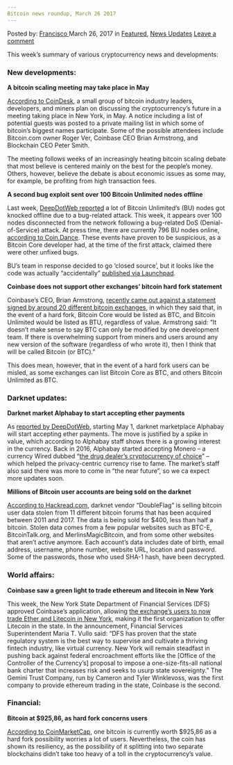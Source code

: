 ```yaml
---
Bitcoin news roundup, March 26 2017
---
```

<article class="post-listing post-18841 post type-post status-publish format-standard has-post-thumbnail hentry category-deepdot-news category-news-updates tag-3676 tag-2528 tag-bitcoin tag-march tag-news tag-roundup">
<div class="post-inner">
<span>Posted by: <a href="https://www.deepdotweb.com/author/francisco/" title="">Francisco </a></span>
<span>March 26, 2017</span>
<span>in <a href="https://www.deepdotweb.com/category/deepdot-news/" rel="category tag">Featured</a>, <a href="https://www.deepdotweb.com/category/news-updates/" rel="category tag">News Updates</a></span>
<span><a href="https://www.deepdotweb.com/2017/03/26/bitcoin-news-roundup-march-26-2017/#respond">Leave a comment</a></span>
</p>
<div class="clear"></div>
<div class="entry">
<p>This week’s summary of various cryptocurrency news and developments:</p>
<h3>New developments:</h3>
<p><strong>A bitcoin scaling meeting may take place in May</strong></p>
<p><a href="http://www.coindesk.com/major-bitcoin-scaling-meeting-take-place-may/">According to CoinDesk</a>, a small group of bitcoin industry leaders, developers, and miners plan on discussing the cryptocurrency’s future in a meeting taking place in New York, in May. A notice including a list of potential guests was posted to a private mailing list in which some of bitcoin’s biggest names participate. Some of the possible attendees include Bitcoin.com owner Roger Ver, Coinbase CEO Brian Armstrong, and Blockchain CEO Peter Smith.</p>
<p>The meeting follows weeks of an increasingly heating bitcoin scaling debate that most believe is centered mainly on the best for the people’s money. Others, however, believe the debate is about economic issues as some may, for example, be profiting from high transaction fees.</p>
<p><strong>A second bug exploit sent over 100 Bitcoin Unlimited nodes offline</strong></p>
<p>Last week, <a href="https://www.deepdotweb.com/2017/03/19/bitcoin-news-roundup-march-19-2017/">DeepDotWeb reported</a> a lot of Bitcoin Unlimited’s (BU) nodes got knocked offline due to a bug-related attack. This week, it appears over 100 nodes disconnected from the network following a bug-related DoS (Denial-of-Service) attack. At press time, there are currently 796 BU nodes online, <a href="https://coin.dance/nodes/unlimited">according to Coin.Dance</a>. These events have proven to be suspicious, as a Bitcoin Core developer had, at the time of the first attack, claimed there were other unfixed bugs.</p>
<p>BU’s team in response decided to go ‘closed source’, but it looks like the code was actually “accidentally” <a href="https://launchpadlibrarian.net/311815049/bitcoinunlimited_1.0.1.1-yakkety_1.0.1.2-yakkety.diff.gz">published via Launchpad</a>.</p>
<p><strong>Coinbase does not support other exchanges’ bitcoin hard fork statement</strong></p>
<p>Coinbase’s CEO, Brian Armstrong, <a href="https://www.reddit.com/r/btc/comments/6060i2/why_coinbase_didnt_sign_the_industry_letter/">recently came out against a statement signed by around 20 different bitcoin exchanges</a>, in which they said that, in the event of a hard fork, Bitcoin Core would be listed as BTC, and Bitcoin Unlimited would be listed as BTU, regardless of value. Armstrong said: “It doesn&#8217;t make sense to say BTC can only be modified by one development team. If there is overwhelming support from miners and users around any new version of the software (regardless of who wrote it), then I think that will be called Bitcoin (or BTC).”</p>
<p>This does mean, however, that in the event of a hard fork users can be misled, as some exchanges can list Bitcoin Core as BTC, and others Bitcoin Unlimited as BTC.</p>
<h3>Darknet updates:</h3>
<p><strong>Darknet market Alphabay to start accepting ether payments</strong></p>
<p>As <a href="https://www.deepdotweb.com/2017/03/22/alphabay-add-ethereum-support-may/">reported by DeepDotWeb</a>, starting May 1, darknet marketplace Alphabay will start accepting ether payments. The move is justified by a spike in value, which according to Alphabay staff shows there is a growing interest in the currency. Back in 2016, Alphabay started accepting Monero &#8211; a currency Wired dubbed “<a href="https://www.wired.com/2017/01/monero-drug-dealers-cryptocurrency-choice-fire/">the drug dealer’s cryptocurrency of choice</a>” – which helped the privacy-centric currency rise to fame. The market’s staff also said there was more to come in “the near future”, so we ca expect more updates soon.</p>
<p><strong>Millions of Bitcoin user accounts are being sold on the darknet</strong></p>
<p><a href="https://www.hackread.com/millions-of-accounts-from-hacked-bitcoin-on-dark-web/">According to Hackread.com</a>, darknet vendor “DoubleFlag” is selling bitcoin user data stolen from 11 different bitcoin forums that has been acquired between 2011 and 2017. The data is being sold for $400, less than half a bitcoin. Stolen data comes from a few popular websites such as BTC-E, BitcoinTalk.org, and MerlinsMagicBitcoin, and from some other websites that aren’t active anymore. Each account’s data includes date of birth, email address, username, phone number, website URL, location and password. Some of the passwords, those who used SHA-1 hash, have been decrypted.</p>
<h3>World affairs:</h3>
<p><strong>Coinbase saw a green light to trade ethereum and litecoin in New York</strong></p>
<p>This week, the New York State Department of Financial Services (DFS) approved Coinbase’s application, allowing <a href="http://www.dfs.ny.gov/about/press/pr1703221.htm">the exchange’s users to now trade Ether and Litecoin in New York</a>, making it the first organization to offer Litecoin in the state. In the announcement, Financial Services Superintendent Maria T. Vullo said: “DFS has proven that the state regulatory system is the best way to supervise and cultivate a thriving fintech industry, like virtual currency. New York will remain steadfast in pushing back against federal encroachment efforts like the [Office of the Controller of the Currency’s] proposal to impose a one-size-fits-all national bank charter that increases risk and seeks to usurp state sovereignty.” The Gemini Trust Company, run by Cameron and Tyler Winklevoss, was the first company to provide ethereum trading in the state, Coinbase is the second.</p>
<h3>Financial:</h3>
<p><strong>Bitcoin at $925,86, as hard fork concerns users</strong></p>
<p><a href="https://coinmarketcap.com/currencies/bitcoin/">According to CoinMarketCap</a>, one bitcoin is currently worth $925,86 as a hard fork possibility worries a lot of users. Nevertheless, the coin has shown its resiliency, as the possibility of it splitting into two separate blockchains didn’t take too heavy of a toll in the cryptocurrency’s value.</p>
</div>
<span style="display:none"><a href="https://www.deepdotweb.com/tag/2017/" rel="tag">2017</a> <a href="https://www.deepdotweb.com/tag/25/" rel="tag">25</a> <a href="https://www.deepdotweb.com/tag/bitcoin/" rel="tag">bitcoin</a> <a href="https://www.deepdotweb.com/tag/march/" rel="tag">march</a> <a href="https://www.deepdotweb.com/tag/news/" rel="tag">news</a> <a href="https://www.deepdotweb.com/tag/roundup/" rel="tag">roundup</a></span> <span style="display:none" class="updated">2017-03-26</span>
<div style="display:none" class="vcard author" itemprop="author" itemscope itemtype="http://schema.org/Person"><strong class="fn" itemprop="name"><a href="https://www.deepdotweb.com/author/francisco/" title="Posts by Francisco" rel="author">Francisco</a></strong></div>
</div>
</article>

